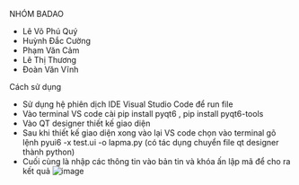 NHÓM BADAO
+ Lê Võ Phú Quý
+ Huỳnh Đắc Cường
+ Phạm Văn Cảm 
+ Lê Thị Thương 
+ Đoàn Văn Vĩnh

Cách sử dụng 
+ Sử dụng hệ phiên dịch IDE Visual Studio Code để run file
+ Vào terminal  VS code cài pip install pyqt6 , pip install pyqt6-tools
+ Vào QT designer thiết kế giao diện
+ Sau khi thiết kế giao diện xong vào lại VS code chọn vào terminal gõ lệnh pyui6 -x test.ui -o lapma.py (có tác dụng chuyển file qt designer thành python)
+ Cuối cùng là nhập các thông tin vào bản tin và khóa ấn lập mã để cho ra kết quả 
![image](https://github.com/Phuquy2004/lapmaplayfair/assets/142573049/82c57a52-e57f-4f5a-905f-ca257b0caa8d)
